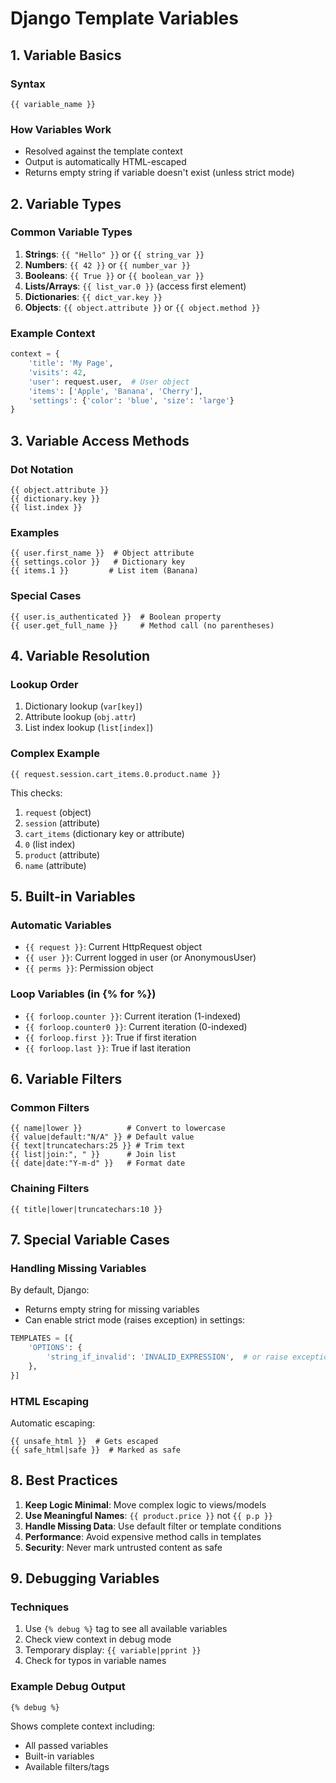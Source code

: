# Django Template Variables

## 1. Variable Basics

### Syntax
```django
{{ variable_name }}
```

### How Variables Work
- Resolved against the template context
- Output is automatically HTML-escaped
- Returns empty string if variable doesn't exist (unless strict mode)

## 2. Variable Types

### Common Variable Types
1. **Strings**: `{{ "Hello" }}` or `{{ string_var }}`
2. **Numbers**: `{{ 42 }}` or `{{ number_var }}`
3. **Booleans**: `{{ True }}` or `{{ boolean_var }}`
4. **Lists/Arrays**: `{{ list_var.0 }}` (access first element)
5. **Dictionaries**: `{{ dict_var.key }}`
6. **Objects**: `{{ object.attribute }}` or `{{ object.method }}`

### Example Context
```python
context = {
    'title': 'My Page',
    'visits': 42,
    'user': request.user,  # User object
    'items': ['Apple', 'Banana', 'Cherry'],
    'settings': {'color': 'blue', 'size': 'large'}
}
```

## 3. Variable Access Methods

### Dot Notation
```django
{{ object.attribute }}
{{ dictionary.key }}
{{ list.index }}
```

### Examples
```django
{{ user.first_name }}  # Object attribute
{{ settings.color }}   # Dictionary key
{{ items.1 }}         # List item (Banana)
```

### Special Cases
```django
{{ user.is_authenticated }}  # Boolean property
{{ user.get_full_name }}     # Method call (no parentheses)
```

## 4. Variable Resolution

### Lookup Order
1. Dictionary lookup (`var[key]`)
2. Attribute lookup (`obj.attr`)
3. List index lookup (`list[index]`)

### Complex Example
```django
{{ request.session.cart_items.0.product.name }}
```
This checks:
1. `request` (object)
2. `session` (attribute)
3. `cart_items` (dictionary key or attribute)
4. `0` (list index)
5. `product` (attribute)
6. `name` (attribute)

## 5. Built-in Variables

### Automatic Variables
- `{{ request }}`: Current HttpRequest object
- `{{ user }}`: Current logged in user (or AnonymousUser)
- `{{ perms }}`: Permission object

### Loop Variables (in {% for %})
- `{{ forloop.counter }}`: Current iteration (1-indexed)
- `{{ forloop.counter0 }}`: Current iteration (0-indexed)
- `{{ forloop.first }}`: True if first iteration
- `{{ forloop.last }}`: True if last iteration

## 6. Variable Filters

### Common Filters
```django
{{ name|lower }}          # Convert to lowercase
{{ value|default:"N/A" }} # Default value
{{ text|truncatechars:25 }} # Trim text
{{ list|join:", " }}      # Join list
{{ date|date:"Y-m-d" }}   # Format date
```

### Chaining Filters
```django
{{ title|lower|truncatechars:10 }}
```

## 7. Special Variable Cases

### Handling Missing Variables
By default, Django:
- Returns empty string for missing variables
- Can enable strict mode (raises exception) in settings:
```python
TEMPLATES = [{
    'OPTIONS': {
        'string_if_invalid': 'INVALID_EXPRESSION',  # or raise exception
    },
}]
```

### HTML Escaping
Automatic escaping:
```django
{{ unsafe_html }}  # Gets escaped
{{ safe_html|safe }}  # Marked as safe
```

## 8. Best Practices

1. **Keep Logic Minimal**: Move complex logic to views/models
2. **Use Meaningful Names**: `{{ product.price }}` not `{{ p.p }}`
3. **Handle Missing Data**: Use default filter or template conditions
4. **Performance**: Avoid expensive method calls in templates
5. **Security**: Never mark untrusted content as safe

## 9. Debugging Variables

### Techniques
1. Use `{% debug %}` tag to see all available variables
2. Check view context in debug mode
3. Temporary display: `{{ variable|pprint }}`
4. Check for typos in variable names

### Example Debug Output
```django
{% debug %}
```
Shows complete context including:
- All passed variables
- Built-in variables
- Available filters/tags
